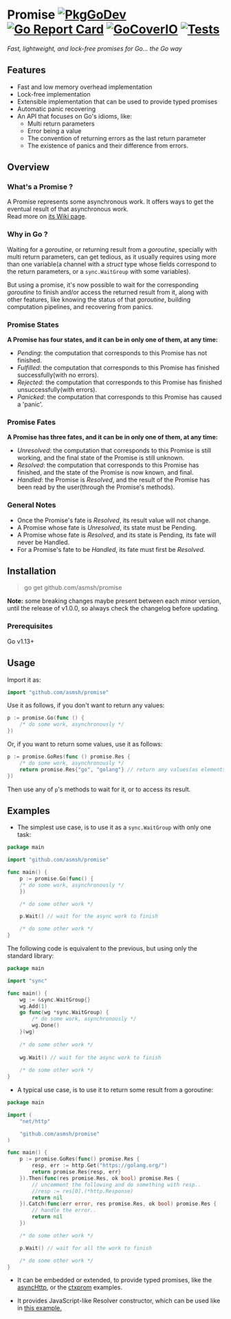 # Promise [![PkgGoDev](https://pkg.go.dev/badge/github.com/asmsh/promise)](https://pkg.go.dev/github.com/asmsh/promise) [![Go Report Card](https://goreportcard.com/badge/github.com/asmsh/promise)](https://goreportcard.com/report/github.com/asmsh/promise) [![GoCoverIO](https://gocover.io/_badge/github.com/asmsh/promise)](https://gocover.io/github.com/asmsh/promise) [![Tests](https://github.com/asmsh/promise/workflows/Tests/badge.svg)](https://github.com/asmsh/promise/actions)

*Fast, lightweight, and lock-free promises for Go... the Go way*

## Features

* Fast and low memory overhead implementation
* Lock-free implementation
* Extensible implementation that can be used to provide typed promises
* Automatic panic recovering
* An API that focuses on Go's idioms, like:
    * Multi return parameters
    * Error being a value
    * The convention of returning errors as the last return parameter
    * The existence of panics and their difference from errors.


## Overview

### What's a Promise ?

A Promise represents some asynchronous work. It offers ways to get the eventual result of that asynchronous work.  
Read more on [its Wiki page](https://en.wikipedia.org/wiki/Futures_and_promises).

### Why in Go ?

Waiting for a *goroutine*, or returning result from a *goroutine*, specially with multi return parameters, can get
tedious, as it usually requires using more than one variable(a channel with a *struct* type whose fields correspond to
the return parameters, or a `sync.WaitGroup` with some variables).

But using a promise, it's now possible to wait for the corresponding *goroutine* to finish and/or access the returned
result from it, along with other features, like knowing the status of that *goroutine*, building computation pipelines,
and recovering from panics.


### Promise States

**A Promise has four states, and it can be in only one of them, at any time:**

- *Pending*: the computation that corresponds to this Promise has not finished.
- *Fulfilled*: the computation that corresponds to this Promise has finished successfully(with no errors).
- *Rejected*: the computation that corresponds to this Promise has finished unsuccessfully(with errors).
- *Panicked*: the computation that corresponds to this Promise has caused a 'panic'.

### Promise Fates

**A Promise has three fates, and it can be in only one of them, at any time:**

- *Unresolved*: the computation that corresponds to this Promise is still working, and the final state of the Promise is
  still unknown.
- *Resolved*: the computation that corresponds to this Promise has finished, and the state of the Promise is now known,
  and final.
- *Handled*: the Promise is *Resolved*, and the result of the Promise has been read by the user(through the Promise's
  methods).

### General Notes

- Once the Promise's fate is *Resolved*, its result value will not change.
- A Promise whose fate is *Unresolved*, its state must be Pending.
- A Promise whose fate is *Resolved*, and its state is Pending, its fate will never be Handled.
- For a Promise's fate to be *Handled*, its fate must first be *Resolved*.

## Installation

> go get github.com/asmsh/promise

**Note:** some breaking changes maybe present between each minor version, until the release of v1.0.0, so always check
the changelog before updating.

### Prerequisites

Go v1.13+


## Usage

Import it as:

```go
import "github.com/asmsh/promise"
```

Use it as follows, if you don't want to return any values:

```go
p := promise.Go(func () {
    /* do some work, asynchronously */
})
```

Or, if you want to return some values, use it as follows:

```go
p := promise.GoRes(func () promise.Res {
    /* do some work, asynchronously */
    return promise.Res{"go", "golang"} // return any values(as elements)
})
```

Then use any of `p`'s methods to wait for it, or to access its result.

## Examples

* The simplest use case, is to use it as a `sync.WaitGroup` with only one task:

```go
package main

import "github.com/asmsh/promise"

func main() {
    p := promise.Go(func() {
    /* do some work, asynchronously */
    })

    /* do some other work */

    p.Wait() // wait for the async work to finish

    /* do some other work */
}

```

The following code is equivalent to the previous, but using only the standard library:

```go
package main

import "sync"

func main() {
    wg := &sync.WaitGroup{}
    wg.Add(1)
    go func(wg *sync.WaitGroup) { 
    	/* do some work, asynchronously */
    	wg.Done()
    }(wg)
	
    /* do some other work */
	
    wg.Wait() // wait for the async work to finish
	
    /* do some other work */
}
```

* A typical use case, is to use it to return some result from a goroutine:

```go
package main

import (
    "net/http"

    "github.com/asmsh/promise"
)

func main() {
    p := promise.GoRes(func() promise.Res {
        resp, err := http.Get("https://golang.org/")
        return promise.Res{resp, err}
    }).Then(func(res promise.Res, ok bool) promise.Res {
        // uncomment the following and do something with resp..
        //resp := res[0].(*http.Response)
        return nil
    }).Catch(func(err error, res promise.Res, ok bool) promise.Res {
        // handle the error..
        return nil
    })

    /* do some other work */

    p.Wait() // wait for all the work to finish

    /* do some other work */
}
```

* It can be embedded or extended, to provide typed promises, like the [asyncHttp](https://github.com/asmsh/promise/tree/main/examples/asyncHttp),
  or the [ctxprom](https://github.com/asmsh/promise/tree/main/examples/ctxprom) examples.
  
* It provides JavaScript-like Resolver constructor, which can be used like in [this example.](https://github.com/asmsh/promise/tree/main/examples/resolver)
